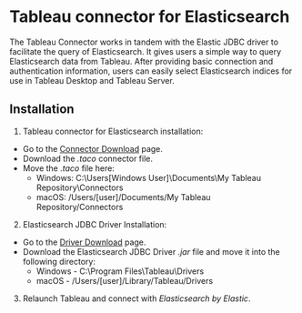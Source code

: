 # Tableau connector for Elasticsearch

The Tableau Connector works in tandem with the Elastic JDBC driver to facilitate the query of Elasticsearch. It gives users a simple way to query Elasticsearch data from Tableau.
After providing basic connection and authentication information, users can easily select Elasticsearch indices for use in Tableau Desktop and Tableau Server.

## Installation

1. Tableau connector for Elasticsearch installation:
 - Go to the [Connector Download](https://www.elastic.co/downloads/tableau-connector) page.
 - Download the _.taco_ connector file.
 - Move the _.taco_ file here:
    - Windows: C:\Users\[Windows User]\Documents\My Tableau Repository\Connectors
    -  macOS: /Users/[user]/Documents/My Tableau Repository/Connectors
2. Elasticsearch JDBC Driver Installation:
 - Go to the [Driver Download](https://www.elastic.co/downloads/jdbc-client) page.
 - Download the Elasticsearch JDBC Driver _.jar_ file and move it into the following directory:
    - Windows - C:\Program Files\Tableau\Drivers
    - macOS - /Users/[user]/Library/Tableau/Drivers
3. Relaunch Tableau and connect with _Elasticsearch by Elastic_.
